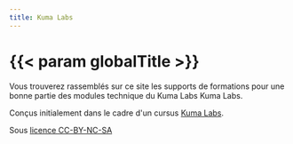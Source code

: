 ```yaml
---
title: Kuma Labs
---
```


# {{< param globalTitle >}}

Vous trouverez rassemblés sur ce site les supports de formations pour une bonne partie des modules technique du Kuma Labs Kuma Labs.

Conçus initialement dans le cadre d'un cursus [Kuma Labs](https://l.kumalabs.consulting)</a>.</br>

Sous [licence CC-BY-NC-SA](https://creativecommons.org/licenses/by-nc-sa/4.0/legalcode.fr)</a>
